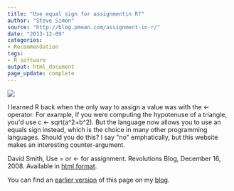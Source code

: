 ```yaml
---
title: "Use equal sign for assignmentin R?"
author: "Steve Simon"
source: "http://blog.pmean.com/assignment-in-r/"
date: "2013-12-09"
categories:
- Recommendation
tags:
- R software
output: html_document
page_update: complete
---
```


![](http://www.pmean.com/new-images/13/assignment-in-r01.png)

<!---More--->

I learned R back when the only way to assign a value was with the \<-
operator. For example, if you were computing the hypotenuse of a
triangle, you'd use c \<- sqrt(a\^2+b\^2). But the language now allows
you to use an equals sign instead, which is the choice in many other
programming languages. Should you do this? I say "no" emphatically, but
this website makes an interesting counter-argument.

David Smith, Use = or \<- for assignment. Revolutions Blog, December
16, 2008. Available in [html format][smi1].

[smi1]: http://blog.revolutionanalytics.com/2008/12/use-equals-or-arrow-for-assignment.html

You can find an [earlier version][sim1] of this page on my [blog][sim2].

[sim1]: http://blog.pmean.com/assignment-in-r/
[sim2]: http://blog.pmean.com